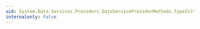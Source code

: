 ```yaml
---
uid: System.Data.Services.Providers.DataServiceProviderMethods.TypeIs(System.Object,System.Data.Services.Providers.ResourceType)
internalonly: False
---
```

